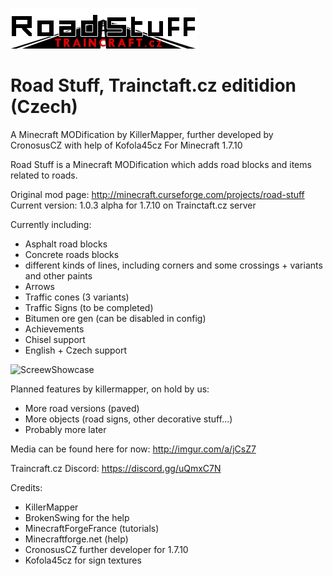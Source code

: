 ![Logo](https://github.com/Cronosus/roadstuff.TC.cz/blob/1.7.10/src/main/resources/assets/roadstuff/textures/gui/logo.png)
# Road Stuff, Trainctaft.cz editidion (Czech)
A Minecraft MODification by KillerMapper, further developed by CronosusCZ with help of Kofola45cz
For Minecraft 1.7.10


Road Stuff is a Minecraft MODification which adds road blocks and items related to roads.

Original mod page: http://minecraft.curseforge.com/projects/road-stuff
Current version: 1.0.3 alpha for 1.7.10 on Trainctaft.cz server

Currently including:
- Asphalt road blocks
- Concrete roads blocks
- different kinds of lines, including corners and some crossings + variants and other paints
- Arrows
- Traffic cones (3 variants)
- Traffic Signs (to be completed)
- Bitumen ore gen (can be disabled in config)
- Achievements
- Chisel support
- English + Czech support

![ScreewShowcase](https://i.imgur.com/u93SzK5.png)

Planned features by killermapper, on hold by us:
- More road versions (paved)
- More objects (road signs, other decorative stuff...)
- Probably more later

Media can be found here for now: http://imgur.com/a/jCsZ7

Traincraft.cz Discord: https://discord.gg/uQmxC7N

Credits:

- KillerMapper
- BrokenSwing for the help
- MinecraftForgeFrance (tutorials)
- Minecraftforge.net (help)
- CronosusCZ further developer for 1.7.10
- Kofola45cz for sign textures
